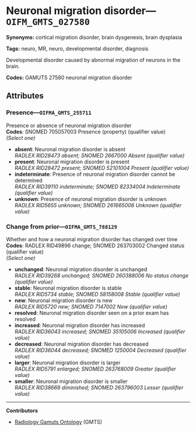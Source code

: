 # Neuronal migration disorder—`OIFM_GMTS_027580`

**Synonyms:** cortical migration disorder, brain dysgenesis, brain dysplasia

**Tags:** neuro, MR, neuro, developmental disorder, diagnosis

Developmental disorder caused by abnormal migration of neurons in the brain.

**Codes:** GAMUTS 27580 neuronal migration disorder

## Attributes

### Presence—`OIFMA_GMTS_255711`

Presence or absence of neuronal migration disorder  
**Codes**: SNOMED 705057003 Presence (property) (qualifier value)  
*(Select one)*

- **absent**: Neuronal migration disorder is absent  
_RADLEX RID28473 absent; SNOMED 2667000 Absent (qualifier value)_
- **present**: Neuronal migration disorder is present  
_RADLEX RID28472 present; SNOMED 52101004 Present (qualifier value)_
- **indeterminate**: Presence of neuronal migration disorder cannot be determined  
_RADLEX RID39110 indeterminate; SNOMED 82334004 Indeterminate (qualifier value)_
- **unknown**: Presence of neuronal migration disorder is unknown  
_RADLEX RID5655 unknown; SNOMED 261665006 Unknown (qualifier value)_

### Change from prior—`OIFMA_GMTS_788129`

Whether and how a neuronal migration disorder has changed over time  
**Codes**: RADLEX RID49896 change; SNOMED 263703002 Changed status (qualifier value)  
*(Select one)*

- **unchanged**: Neuronal migration disorder is unchanged  
_RADLEX RID39268 unchanged; SNOMED 260388006 No status change (qualifier value)_
- **stable**: Neuronal migration disorder is stable  
_RADLEX RID5734 stable; SNOMED 58158008 Stable (qualifier value)_
- **new**: Neuronal migration disorder is new  
_RADLEX RID5720 new; SNOMED 7147002 New (qualifier value)_
- **resolved**: Neuronal migration disorder seen on a prior exam has resolved  
- **increased**: Neuronal migration disorder has increased  
_RADLEX RID36043 increased; SNOMED 35105006 Increased (qualifier value)_
- **decreased**: Neuronal migration disorder has decreased  
_RADLEX RID36044 decreased; SNOMED 1250004 Decreased (qualifier value)_
- **larger**: Neuronal migration disorder is larger  
_RADLEX RID5791 enlarged; SNOMED 263768009 Greater (qualifier value)_
- **smaller**: Neuronal migration disorder is smaller  
_RADLEX RID38669 diminished; SNOMED 263796003 Lesser (qualifier value)_

---

**Contributors**

- [Radiology Gamuts Ontology](https://gamuts.net/) (GMTS)